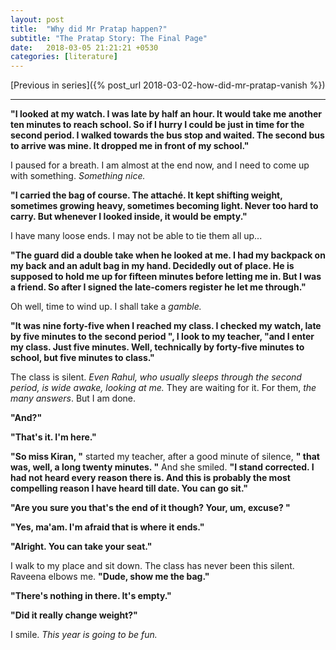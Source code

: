 ```yaml
---
layout: post
title:  "Why did Mr Pratap happen?"
subtitle: "The Pratap Story: The Final Page"
date:   2018-03-05 21:21:21 +0530
categories: [literature]
---
```


[Previous in series]({% post_url 2018-03-02-how-did-mr-pratap-vanish %})

---

**"I looked at my watch. I was late by half an hour. It would take me another ten minutes to reach school. So if I hurry I could be just in time for the second period. I walked towards the bus stop and waited. The second bus to arrive was mine. It dropped me in front of my school."**

I paused for a breath. I am almost at the end now, and I need to come up with something. _Something nice._

**"I carried the bag of course. The attaché. It kept shifting weight, sometimes growing heavy, sometimes becoming light. Never too hard to carry. But whenever I looked inside, it would be empty."**

I have many loose ends. I may not be able to tie them all up...

**"The guard did a double take when he looked at me. I had my backpack on my back and an adult bag in my hand. Decidedly out of place. He is supposed to hold me up for fifteen minutes before letting me in. But I was a friend. So after I signed the late-comers register he let me through."**

Oh well, time to wind up. I shall take a _gamble._

**"It was nine forty-five when I reached my class. I checked my watch, late by five minutes to the second period ", I look to my teacher, "and I enter my class. Just five minutes. Well, technically by forty-five minutes to school, but five minutes to class."**

The class is silent. _Even Rahul, who usually sleeps through the second period, is wide awake, looking at me._ They are waiting for it. For them, _the many answers_. But I am done. 

**"And?"**

**"That's it. I'm here."**

**"So miss Kiran, "** started my teacher, after a good minute of silence, **" that was, well, a long twenty minutes. "** And she smiled. **"I stand corrected. I had not heard every reason there is. And this is probably the most compelling reason I have heard till date. You can go sit."**

**"Are you sure you that's the end of it though? Your, um, excuse? "**

**"Yes, ma'am. I'm afraid that is where it ends."**

**"Alright. You can take your seat."**

I walk to my place and sit down. The class has never been this silent. Raveena elbows me. **"Dude, show me the bag."**

**"There's nothing in there. It's empty."**

**"Did it really change weight?"**

I smile. _This year is going to be fun._